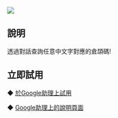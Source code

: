 [![](https://lh3.googleusercontent.com/UVAu76LGBKhH-4DRHihBAQhF3tKBrjxr1ZE3n2N_o2QPbCSpbYl8Ue6_TD5YULulFmwupCoRbhI1=s90)](https://assistant.google.com/services/a/uid/0000009932f37dce)

說明
-------
透過對話查詢任意中文字對應的倉頡碼!
  
立即試用
-------
◆ [於Google助理上試用](https://assistant.google.com/services/invoke/uid/0000009932f37dce)
  
◆ [Google助理上的說明頁面](https://assistant.google.com/services/a/uid/0000009932f37dce)

